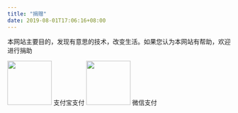 ```yaml
---
title: "捐赠"
date: 2019-08-01T17:06:16+08:00
---
```


本网站主要目的，发现有意思的技术，改变生活。如果您认为本网站有帮助，欢迎进行捐助

<img src = "/pay/alipay.png" width  = "100" height = "100" div align = left/>
支付宝支付
<img src = "/pay/weixinpay.png" width  = "100" height = "100" div align = right/> 
微信支付
